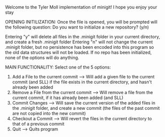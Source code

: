 Welcome to the Tyler Moll implementation of minigit! I hope you enjoy your stay


OPENING INITILIZATION:
Once the file is opened, you will be prompted will the following question:
Do you want to initialize a new repository? (y/n)

Entering "y" will delete all files in the .minigit folder in your current directory, and create a fresh .minigit folder
Entering "n" will not change the current .minigit folder, but no persistence has been encoded into this program so the old data structures will not be loaded. If no repo has been initialized, none of the options will do anything.



MAIN FUNCTIONALITY:
Select one of the 5 options:
1. Add a File to the current commit                --> Will add a given file to the current commit (and SLL) if the file exists in the current directory, and hasn't already been added
2. Remove a File from the current commit           --> Will remove a file from the current commit, if it has already been added (and SLL)
3. Commit Changes                                  --> Will save the current version of the added files in the .minigit folder, and create a new commit (the files of the past commit are not copied into the new commit)
4. Checkout a Commit                               --> Will revert the files in the current directory to that of a previous commit
5. Quit                                            --> Quits program
